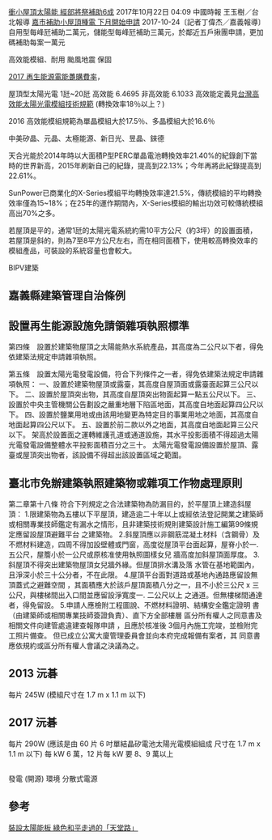 
[衝小屋頂太陽能 經部將祭補助6成](http://www.chinatimes.com/newspapers/20171022000307-260106) 2017年10月22日 04:09 中國時報 王玉樹／台北報導
[嘉市補助小屋頂種電 下月開始申請](http://news.ltn.com.tw/news/local/paper/1145794) 2017-10-24〔記者丁偉杰／嘉義報導〕自用型每峰瓩補助二萬元，儲能型每峰瓩補助三萬元，於鄰近五戶揪團申請，更加碼補助每案一萬元

高效能模組、耐用
颱風地震
保固

[2017 再生能源電能躉購費率](http://web3.moeaboe.gov.tw/ecw/populace/Law/Content.aspx?menu_id=3308)，

屋頂型太陽光電 1瓩~20瓩 高效能 6.4695 非高效能 6.1033
高效能定義見[台灣高效能太陽光電模組技術規範](http://www.bsmi.gov.tw/bsmiGIP/wSite/public/Attachment/f1476337166408.pdf)
(轉換效率18％以上？)

2016 高效能模組規範為單晶模組大於17.5％、多晶模組大於16.6％

中美矽晶、元晶、太極能源、新日光、昱晶、錸德

天合光能於2014年時以大面積P型PERC單晶電池轉換效率21.40%的紀錄創下當時的世界新高，2015年刷新自己的紀錄，提高到22.13%；今年再將此紀錄提高到22.61%。

SunPower已商業化的X-Series模組平均轉換效率達21.5%，傳統模組的平均轉換效率僅為15~18%；在25年的運作期間內，X-Series模組的輸出功效可較傳統模組高出70%之多。

若屋頂是平的，通常1瓩的太陽光電系統約需10平方公尺（約3坪）的設置面積，若屋頂是斜的，則為7至8平方公尺左右，而在相同面積下，使用較高轉換效率的模組產品，可裝設的系統容量也會較大。

BIPV建築

## 嘉義縣建築管理自治條例
## 設置再生能源設施免請領雜項執照標準
第四條　設置於建築物屋頂之太陽能熱水系統產品，其高度為二公尺以下者，得免依建築法規定申請雜項執照。

第五條　設置太陽光電發電設備，符合下列條件之一者，得免依建築法規定申請雜項執照：
一、設置於建築物屋頂或露臺，其高度自屋頂面或露臺面起算三公尺以下。
二、設置於屋頂突出物，其高度自屋頂突出物面起算一點五公尺以下。
三、設置於中央主管機關公告劃設之嚴重地層下陷區地面，其高度自地面起算四公尺以下。
四、設置於鹽業用地或由該用地變更為特定目的事業用地之地面，其高度自地面起算四公尺以下。
五、設置於前二款以外之地面，其高度自地面起算三公尺以下。
架高於設置面之運轉維護孔道或通道設施，其水平投影面積不得超過太陽光電發電設備整體水平投影面積百分之三十。
太陽光電發電設備設置於屋頂、露臺或屋頂突出物者，該設備不得超出該設置區域之範圍。

## 臺北市免辦建築執照建築物或雜項工作物處理原則
第二章第十八條
符合下列規定之合法建築物為防漏目的，於平屋頂上建造斜屋頂：
1.限建築物為五樓以下平屋頂，建造逾二十年以上或經依法登記開業之建築師或相關專業技師鑑定有漏水之情形，且非建築技術規則建築設計施工編第99條規定應留設屋頂避難平台 之建築物。
2.斜屋頂應以非鋼筋混凝土材料（含鋼骨）及不燃材料建造，四周不得加設壁體或門窗，高度從屋頂平台面起算，屋脊小於一. 五公尺，屋簷小於一公尺或原核准使用執照圖樣女兒 牆高度加斜屋頂面厚度。
3.斜屋頂不得突出建築物屋頂女兒牆外緣。但屋頂排水溝及落 水管在基地範圍內，且淨深小於三十公分者，不在此限。
4.屋頂平台面對道路或基地內通路應留設無頂蓋式之避難空間 ，其面積應大於該戶屋頂面積八分之一，且不小於三公尺 x 三公尺，與樓梯間出入口間並應留設淨寬度一. 二公尺以上 之通道。但無樓梯間通達者，得免留設。
5.申請人應檢附工程圖說、不燃材料證明、結構安全鑑定證明 書（由建築師或相關專業技師簽證負責）、直下方全部樓層 區分所有權人之同意書及相關文件向建管處違建查報隊申請 ，且應於核准後 3個月內施工完竣，並檢附完工照片備查。 但已成立公寓大廈管理委員會並向本府完成報備有案者，其 同意書應依規約或區分所有權人會議之決議為之。

## 2013 沅碁
每片 245W (模組尺寸在 1.7 m x 1.1 m 以下)

## 2017 沅碁
每片 290W (應該是由 60 片 6 吋單結晶矽電池太陽光電模組組成 尺寸在 1.7 m x 1.1 m 以下)
每 kW 6 萬，12 片每 kW 要 8、9 萬以上

##
發電 (開源)
環境
分散式電源

## 參考
[裝設太陽能板 綠色和平走過的「天堂路」](http://e-info.org.tw/node/205628)
